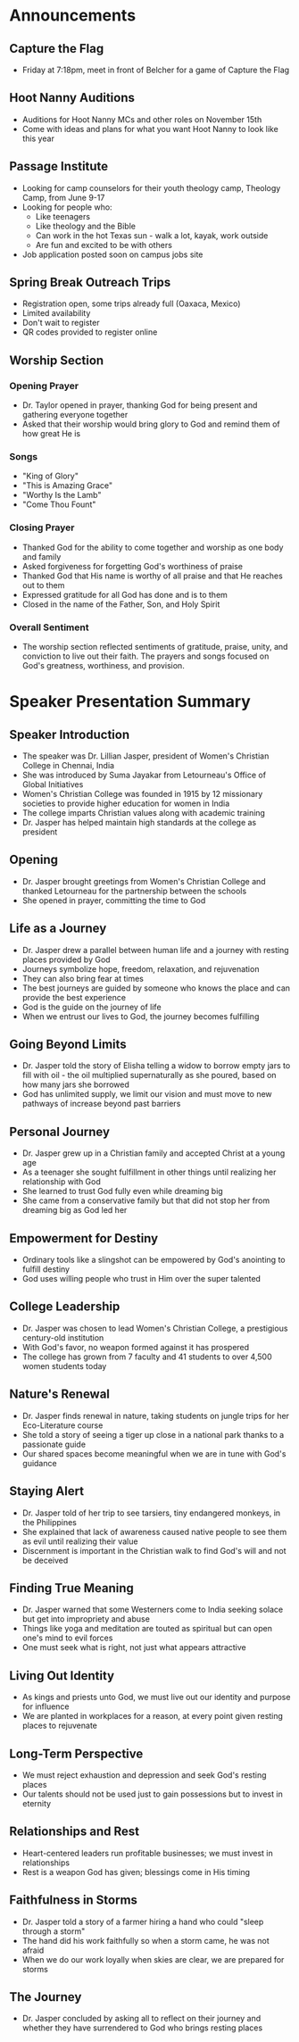 

# Announcements

## Capture the Flag 
- Friday at 7:18pm, meet in front of Belcher for a game of Capture the Flag

## Hoot Nanny Auditions
- Auditions for Hoot Nanny MCs and other roles on November 15th  
- Come with ideas and plans for what you want Hoot Nanny to look like this year

## Passage Institute 
- Looking for camp counselors for their youth theology camp, Theology Camp, from June 9-17
- Looking for people who:
  - Like teenagers
  - Like theology and the Bible
  - Can work in the hot Texas sun - walk a lot, kayak, work outside
  - Are fun and excited to be with others
- Job application posted soon on campus jobs site

## Spring Break Outreach Trips
- Registration open, some trips already full (Oaxaca, Mexico)
- Limited availability 
- Don't wait to register
- QR codes provided to register online


## Worship Section

### Opening Prayer
- Dr. Taylor opened in prayer, thanking God for being present and gathering everyone together 
- Asked that their worship would bring glory to God and remind them of how great He is

### Songs 
- "King of Glory" 
- "This is Amazing Grace" 
- "Worthy Is the Lamb"
- "Come Thou Fount"

### Closing Prayer
- Thanked God for the ability to come together and worship as one body and family 
- Asked forgiveness for forgetting God's worthiness of praise 
- Thanked God that His name is worthy of all praise and that He reaches out to them
- Expressed gratitude for all God has done and is to them
- Closed in the name of the Father, Son, and Holy Spirit

### Overall Sentiment
- The worship section reflected sentiments of gratitude, praise, unity, and conviction to live out their faith. The prayers and songs focused on God's greatness, worthiness, and provision.


# Speaker Presentation Summary

## Speaker Introduction
- The speaker was Dr. Lillian Jasper, president of Women's Christian College in Chennai, India
- She was introduced by Suma Jayakar from Letourneau's Office of Global Initiatives
- Women's Christian College was founded in 1915 by 12 missionary societies to provide higher education for women in India
- The college imparts Christian values along with academic training
- Dr. Jasper has helped maintain high standards at the college as president

## Opening
- Dr. Jasper brought greetings from Women's Christian College and thanked Letourneau for the partnership between the schools
- She opened in prayer, committing the time to God

## Life as a Journey
- Dr. Jasper drew a parallel between human life and a journey with resting places provided by God
- Journeys symbolize hope, freedom, relaxation, and rejuvenation
- They can also bring fear at times
- The best journeys are guided by someone who knows the place and can provide the best experience
- God is the guide on the journey of life
- When we entrust our lives to God, the journey becomes fulfilling

## Going Beyond Limits
- Dr. Jasper told the story of Elisha telling a widow to borrow empty jars to fill with oil - the oil multiplied supernaturally as she poured, based on how many jars she borrowed
- God has unlimited supply, we limit our vision and must move to new pathways of increase beyond past barriers

## Personal Journey
- Dr. Jasper grew up in a Christian family and accepted Christ at a young age
- As a teenager she sought fulfillment in other things until realizing her relationship with God
- She learned to trust God fully even while dreaming big 
- She came from a conservative family but that did not stop her from dreaming big as God led her

## Empowerment for Destiny
- Ordinary tools like a slingshot can be empowered by God's anointing to fulfill destiny
- God uses willing people who trust in Him over the super talented

## College Leadership
- Dr. Jasper was chosen to lead Women's Christian College, a prestigious century-old institution
- With God's favor, no weapon formed against it has prospered
- The college has grown from 7 faculty and 41 students to over 4,500 women students today

## Nature's Renewal
- Dr. Jasper finds renewal in nature, taking students on jungle trips for her Eco-Literature course
- She told a story of seeing a tiger up close in a national park thanks to a passionate guide
- Our shared spaces become meaningful when we are in tune with God's guidance

## Staying Alert
- Dr. Jasper told of her trip to see tarsiers, tiny endangered monkeys, in the Philippines
- She explained that lack of awareness caused native people to see them as evil until realizing their value
- Discernment is important in the Christian walk to find God's will and not be deceived

## Finding True Meaning
- Dr. Jasper warned that some Westerners come to India seeking solace but get into impropriety and abuse
- Things like yoga and meditation are touted as spiritual but can open one's mind to evil forces
- One must seek what is right, not just what appears attractive

## Living Out Identity
- As kings and priests unto God, we must live out our identity and purpose for influence
- We are planted in workplaces for a reason, at every point given resting places to rejuvenate

## Long-Term Perspective 
- We must reject exhaustion and depression and seek God's resting places
- Our talents should not be used just to gain possessions but to invest in eternity

## Relationships and Rest
- Heart-centered leaders run profitable businesses; we must invest in relationships
- Rest is a weapon God has given; blessings come in His timing

## Faithfulness in Storms  
- Dr. Jasper told a story of a farmer hiring a hand who could "sleep through a storm" 
- The hand did his work faithfully so when a storm came, he was not afraid
- When we do our work loyally when skies are clear, we are prepared for storms

## The Journey
- Dr. Jasper concluded by asking all to reflect on their journey and whether they have surrendered to God who brings resting places